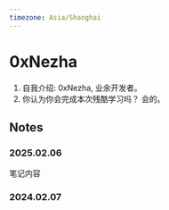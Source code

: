 ```yaml
---
timezone: Asia/Shanghai
---
```


# 0xNezha

1. 自我介绍: 0xNezha, 业余开发者。
2. 你认为你会完成本次残酷学习吗？ 会的。

## Notes

<!-- Content_START -->

### 2025.02.06

笔记内容

### 2024.02.07

<!-- Content_END -->

